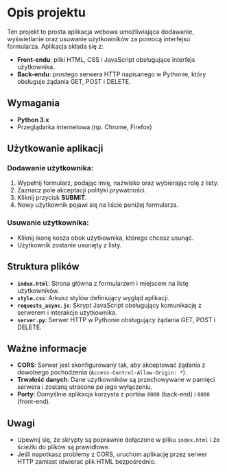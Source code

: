 # Opis projektu

Ten projekt to prosta aplikacja webowa umożliwiająca dodawanie, wyświetlanie oraz usuwanie użytkowników za pomocą interfejsu formularza. Aplikacja składa się z:

- **Front-endu**: pliki HTML, CSS i JavaScript obsługujące interfejs użytkownika.
- **Back-endu**: prostego serwera HTTP napisanego w Pythonie, który obsługuje żądania GET, POST i DELETE.

## Wymagania

- **Python 3.x**
- Przeglądarka internetowa (np. Chrome, Firefox)

## Użytkowanie aplikacji

### Dodawanie użytkownika:

1. Wypełnij formularz, podając imię, nazwisko oraz wybierając rolę z listy.
2. Zaznacz pole akceptacji polityki prywatności.
3. Kliknij przycisk **SUBMIT**.
4. Nowy użytkownik pojawi się na liście poniżej formularza.

### Usuwanie użytkownika:

- Kliknij ikonę kosza obok użytkownika, którego chcesz usunąć.
- Użytkownik zostanie usunięty z listy.

## Struktura plików

- **`index.html`**: Strona główna z formularzem i miejscem na listę użytkowników.
- **`style.css`**: Arkusz stylów definiujący wygląd aplikacji.
- **`requests_async.js`**: Skrypt JavaScript obsługujący komunikację z serwerem i interakcje użytkownika.
- **`server.py`**: Serwer HTTP w Pythonie obsługujący żądania GET, POST i DELETE.

## Ważne informacje

- **CORS**: Serwer jest skonfigurowany tak, aby akceptować żądania z dowolnego pochodzenia (`Access-Control-Allow-Origin: *`).
- **Trwałość danych**: Dane użytkowników są przechowywane w pamięci serwera i zostaną utracone po jego wyłączeniu.
- **Porty**: Domyślnie aplikacja korzysta z portów `8000` (back-end) i `8080` (front-end).

## Uwagi

- Upewnij się, że skrypty są poprawnie dołączone w pliku `index.html` i że ścieżki do plików są prawidłowe.
- Jeśli napotkasz problemy z CORS, uruchom aplikację przez serwer HTTP zamiast otwierać plik HTML bezpośrednio.
